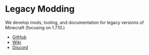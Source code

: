 # Legacy Modding

We develop mods, tooling, and documentation for legacy versions of Minecraft (focusing on 1.7.10.)

* [GitHub](https://github.com/LegacyModdingMC)
* [Wiki](https://legacymoddingmc.github.io/wiki)
* [Discord](https://discord.gg/AJxEFs6YBN)
